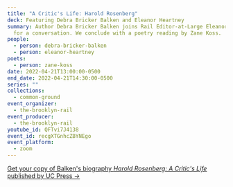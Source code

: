 ```yaml
---
title: "A Critic's Life: Harold Rosenberg"
deck: Featuring Debra Bricker Balken and Eleanor Heartney
summary: Author Debra Bricker Balken joins Rail Editor-at-Large Eleanor Heartney
  for a conversation. We conclude with a poetry reading by Zane Koss.
people:
  - person: debra-bricker-balken
  - person: eleanor-heartney
poets:
  - person: zane-koss
date: 2022-04-21T13:00:00-0500
end_date: 2022-04-21T14:30:00-0500
series: ""
collections:
  - common-ground
event_organizer:
  - the-brooklyn-rail
event_producer:
  - the-brooklyn-rail
youtube_id: QFTvi7J4138
event_id: recgXTGnhcZBYNEgo
event_platform:
  - zoom
---
```

[Get your copy of Balken's biography *Harold Rosenberg: A Critic's Life* published by UC Press →](https://press.uchicago.edu/ucp/books/book/chicago/H/bo22954988.html)
